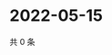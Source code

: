 # 2022-05-15

共 0 条

<!-- BEGIN WEIBO -->
<!-- 最后更新时间 Sun May 15 2022 04:01:19 GMT+0800 (China Standard Time) -->

<!-- END WEIBO -->
